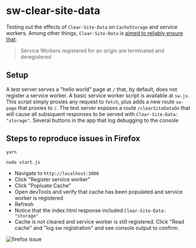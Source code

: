 # sw-clear-site-data

Testing out the effects of `Clear-Site-Data` on `CacheStorage` and service workers. Among other things, `Clear-Site-Data` is [aimed to reliably ensure that](https://www.w3.org/TR/clear-site-data/#goals):

> Service Workers registered for an origin are terminated and deregistered

## Setup

A test server serves a "hello world" page at `/` that, by default, does not register a service worker.
A basic service worker script is available at `sw.js`. This script simply proxies any request to `fetch`, plus adds a new route `sw-page` that proxies to `/`.
The test server exposes a route `/clearSiteDataOn` that will cause all subsiquent responses to be served with `Clear-Site-Data: "storage"`.
Several buttons in the app that log debugging to the console

## Steps to reproduce issues in Firefox

`yarn`

`node start.js`

* Navigate to `http://localhost:3000`
* Click "Register service worker"
* Click "Popluate Cache"
* Open devTools and verify that cache has been populated and service worker is registered
* Refresh
* Notice that the index.html response included `Clear-Site-Data: "storage"`
* Cache is not cleared and service worker is still registered. Click "Read cache" and "log sw registration" and see console output to confirm.

![firefox issue](https://raw.githubusercontent.com/asakusuma/firefox-bug/master/screenshots/firefox-repro.png "firefox issue")
